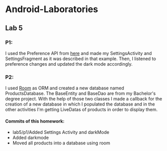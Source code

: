# Android-Laboratories

## Lab 5
### P1:
I used the Preference API from [here](https://developer.android.com/guide/topics/ui/settings.html) and made my SettingsActivity and 
SettingsFragment as it was described in that example. Then, I listened to preference changes and updated the dark mode accordingly.
### P2:
I used [Room](https://developer.android.com/topic/libraries/architecture/room) as ORM and created a new database named ProductsDatabase. The BaseEntity and BaseDao are from my Bachelor's degree project. 
With the help of those two classes I made a callback for the creation of a new database in which I populated the database and in the 
other activities I'm getting LiveDatas of products in order to display them.
#### Commits of this homework:
* lab5/p1/Added Settings Activity and darkMode
* Added darkmode
* Moved all products into a database using room
